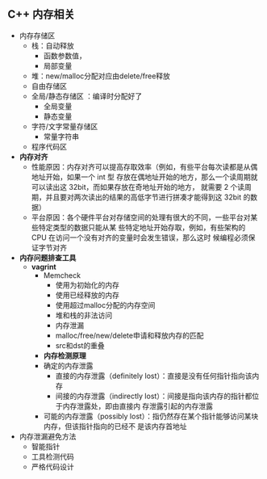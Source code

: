 ## C++ 内存相关

- 内存存储区
  - 栈：自动释放
    - 函数参数值，
    - 局部变量
  - 堆：new/malloc分配对应由delete/free释放
  - 自由存储区
  - 全局/静态存储区  ：编译时分配好了
    - 全局变量
    - 静态变量
  - 字符/文字常量存储区
    - 常量字符串
  - 程序代码区
- **内存对齐**
  - 性能原因：内存对齐可以提高存取效率（例如，有些平台每次读都是从偶地址开始，如果一个 int 型
    存放在偶地址开始的地方，那么一个读周期就可以读出这 32bit，而如果存放在奇地址开始的地方，
    就需要 2 个读周期，并且要对两次读出的结果的高低字节进行拼凑才能得到这 32bit 的数据）  
  - 平台原因：各个硬件平台对存储空间的处理有很大的不同，一些平台对某些特定类型的数据只能从某
    些特定地址开始存取，例如，有些架构的 CPU 在访问一个没有对齐的变量时会发生错误，那么这时
    候编程必须保证字节对齐  
- **内存问题排查工具**
  - **vagrint**
    - Memcheck
      - 使用为初始化的内存
      - 使用已经释放的内存
      - 使用超过malloc分配的内存空间
      - 堆和栈的非法访问
      - 内存泄漏
      - malloc/free/new/delete申请和释放内存的匹配
      - src和dst的重叠
    - **内存检测原理**
    - 确定的内存泄露
      - 直接的内存泄露（definitely lost）：直接是没有任何指针指向该内存
      -  间接的内存泄露（indirectly lost）：间接是指向该内存的指针都位于内存泄露处，即由直接内
        存泄露引起的内存泄露
    - 可能的内存泄露（possibly lost）：指仍然存在某个指针能够访问某块内存，但该指针指向的已经不
      是该内存首地址  
- 内存泄漏避免方法
  - 智能指针
  - 工具检测代码
  - 严格代码设计

